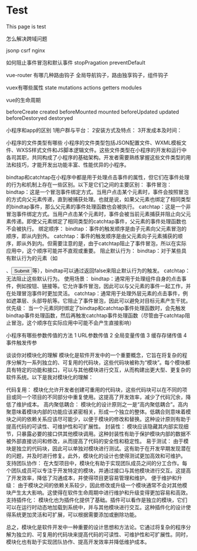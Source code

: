 # Test

This page is test

怎么解决跨域问题

jsonp
csrf
nginx

如何阻止事件冒泡和默认事件
stopPragation
preventDefault

 vue-router 有哪几种路由钩子
 全局导航钩子，路由独享钩子，组件钩子

vuex有哪些属性
state mutations  actions getters  modules

 vue的生命周期

 beforeCreate
 created
 beforeMounted
 mounted
 beforeUpdated
 updated
 beforeDestoryed
 destoryed

小程序和app的区别
1用户群与平台：
2安装方式及特点：
3开发成本及时间：

小程序的文件类型有哪些
 小程序的文件类型包括JSON配置文件、WXML模板文件、WXSS样式文件和JS脚本逻辑文件。这些文件类型在小程序的开发和运行中各司其职，共同构成了小程序的基础架构。开发者需要熟练掌握这些文件类型的用法和技巧，才能开发出功能丰富、性能优异的小程序。

 bindtap和catchtap在小程序中都是用于处理点击事件的属性，但它们在事件处理的行为和机制上存在一些区别。以下是它们之间的主要区别：
事件冒泡：
bindtap：这是一个冒泡事件绑定方式。当用户点击某个元素时，事件会按照冒泡的方式向父元素传递，直到被捕获处理。也就是说，如果父元素也绑定了相同类型的bindtap事件，那么父元素的事件处理函数也会被执行。
catchtap：这是一个非冒泡事件绑定方式。当用户点击某个元素时，事件会被当前元素捕获并阻止向父元素传递。即使父元素绑定了相同类型的catchtap事件，父元素的事件处理函数也不会被执行。
绑定顺序：
bindtap：事件的触发顺序是由子元素向父元素冒泡的顺序，即从内到外。
catchtap：事件的触发顺序是由父元素向子元素捕获的顺序，即从外到内。但需要注意的是，由于catchtap阻止了事件冒泡，所以在实际应用中，这个顺序可能并不直观或重要。
阻止默认行为：
bindtap：对于某些具有默认行为的元素（如<form>、<input type="submit">等），bindtap可以通过返回false来阻止默认行为的触发。
catchtap：无法阻止这些默认行为。
使用场景：
bindtap：通常用于处理组件自身的点击事件，例如按钮、链接等。它允许事件冒泡，因此可以与父元素的事件一起工作，并在处理冒泡事件时更加灵活。
catchtap：通常用于处理外层元素的点击事件，例如遮罩层、头部导航等。它阻止了事件冒泡，因此可以避免对目标元素产生干扰。
优先级：
当一个元素同时绑定了bindtap和catchtap事件处理函数时，会先触发bindtap事件处理函数，然后再触发catchtap事件处理函数（尽管由于catchtap阻止冒泡，这个顺序在实际应用中可能不会产生直接影响）

 小程序有哪些参数传值的方法
 1 URL参数传值
 2 全局变量传值
 3 缓存存储传值
 4 事件触发传参

 谈谈你对模块化的理解
 模块化是软件开发中的一个重要概念，它旨在将复杂的程序分解为一系列独立的、可复用的代码块，这些代码块被称为“模块”。每个模块都具有特定的功能和接口，可以与其他模块进行交互，从而构建出更大型、更复杂的软件系统。以下是我对模块化的理解：

代码复用：
    模块化允许开发者创建可重用的代码块，这些代码块可以在不同的项目或同一个项目的不同部分中重复使用。这提高了开发效率，减少了代码冗余，降低了维护成本。
高内聚低耦合：
    模块化的设计原则之一是“高内聚低耦合”。高内聚意味着模块内部的功能应该紧密相关，形成一个独立的整体。低耦合则意味着模块之间的依赖关系应该尽可能少，以便于模块的修改和替换。这种设计原则有助于提高代码的可读性、可维护性和可扩展性。
封装性：
    模块应该隐藏其内部实现细节，只暴露必要的接口供其他模块调用。这种封装性有助于保护模块内部的数据不被外部直接访问和修改，从而提高了代码的安全性和稳定性。
易于测试：
    由于模块是独立的代码块，因此可以单独对模块进行测试。这有助于在开发早期发现潜在的问题，并及时进行修复。此外，模块化的设计也使得测试更加高效和可维护。
支持团队协作：
    在大型项目中，模块化有助于实现团队成员之间的分工合作。每个团队成员可以专注于开发特定的模块，并通过接口与其他模块进行交互。这提高了开发效率，降低了沟通成本，并使得项目更容易管理和维护。
便于维护和升级：
    由于模块之间的依赖关系较少，因此修改或升级一个模块通常不会对其他模块产生太大影响。这使得在软件生命周期中进行维护和升级变得更加容易和高效。
支持插件化：
    模块化也为插件化提供了基础。插件可以看作是独立的模块，它们可以在运行时动态地加载到系统中，并与其他模块进行交互。这种插件化的设计使得系统更加灵活和可扩展，可以根据需要添加或删除功能。

总之，模块化是软件开发中一种重要的设计思想和方法论。它通过将复杂的程序分解为独立的、可复用的代码块来提高代码的可读性、可维护性和可扩展性。同时，模块化也有助于实现团队协作、提高开发效率并降低维护成本。
